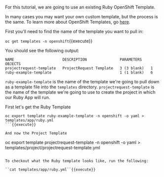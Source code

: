For this tutorial, we are going to use an existing Ruby OpenShift Template. 

In many cases you may want your own custom template, but the process is the same. To learn more about OpenShift Templates, go [here](https://docs.openshift.com/container-platform/3.10/dev_guide/templates.html).

First you'll need to find the name of the template you want to pull in:

``oc get templates -n openshift``{{execute}}

You should see the following output:
```
NAME                      DESCRIPTION               PARAMETERS    OBJECTS
projectrequest-template   ProjectRequest Template   3 (3 blank)   1
ruby-example-template                               1 (1 blank)   6
```

`ruby-example-template` is the name of the template we're going to pull down as a template file into the `templates` directory.
`projectrequest-template` is the name of the template we're going to use to create the project in which our Ruby App will run.

First let's get the Ruby Template
```
oc export template ruby-example-template -n openshift -o yaml > templates/app/ruby.yml
```{{execute}}

And now the Project Template
```
oc export template projectrequest-template -n openshift -o yaml > templates/project/projectrequest-template.yml
```{{execute}}

To checkout what the Ruby template looks like, run the following:

``cat templates/app/ruby.yml``{{execute}}

